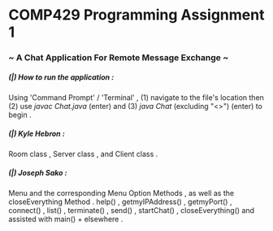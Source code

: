 # COMP429 Programming Assignment 1
 
### ~ A Chat Application For Remote Message Exchange ~

##### (|) How to run the application :

Using 'Command Prompt' / 'Terminal' , (1) navigate to the file's location then (2) use *javac Chat.java* (enter) and (3) *java Chat <PortNumber>* (excluding "<>") (enter) to begin .


##### (|) Kyle Hebron :

Room class , Server class , and Client class .


##### (|) Joseph Sako :

Menu and the corresponding Menu Option Methods , as well as the closeEverything Method .
help() , getmyIPAddress() , getmyPort() , connect() , list() , terminate() , send() , startChat() , closeEverything() and assisted with main() + elsewhere .
